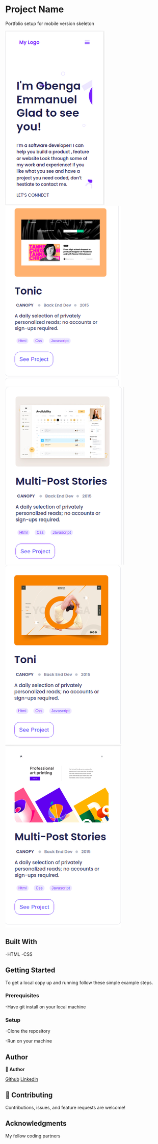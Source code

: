 
# Project Name
 Portfolio setup for mobile version skeleton

 ![screenshot](./screen.png)
 ![screenshot](./screen2.png)
 ![screenshot](./screen3.png)
 ![screenshot](./screen4.png)
 ![screenshot](./screen5.png)

## Built With

-HTML
-CSS


## Getting Started


To get a local copy up and running follow these simple example steps.

### Prerequisites

-Have git install on your local machine

### Setup

-Clone the repository 

-Run on your machine


## Author
👤 **Author**

[Github](https://github.com/gbengacode)
[Linkedin](https://www.linkedin.com/in/emmanuel-gbenga/)


## 🤝 Contributing

Contributions, issues, and feature requests are welcome!



## Acknowledgments

My fellow coding partners
